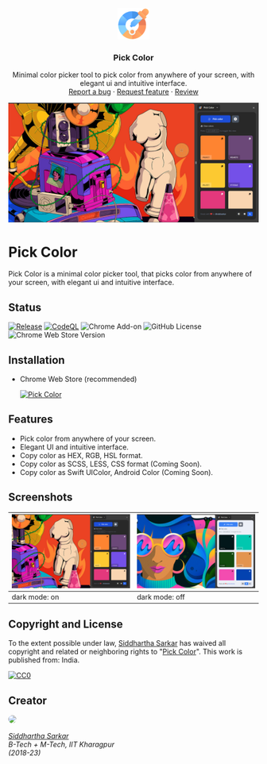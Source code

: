 <p align="center">
  <a href="https://chromewebstore.google.com/detail/npdcoioelmgpfokfjjkopeecopepcdig">
    <img src="./src/assets/icons/icon96.png" alt="ERP Auto Login - IITKGP logo" width="64" height="64">
  </a>
</p>

<h3 align="center">Pick Color</h3>

<p align="center">
  Minimal color picker tool to pick color from anywhere of your screen, with elegant ui and intuitive interface.
  <br>
  <a href="https://github.com/siddsarkar/color-picker-browser-extension/issues/new">Report a bug</a>
  ·
  <a href="https://github.com/siddsarkar/color-picker-browser-extension/issues/new">Request feature</a>
  ·
  <a href="https://chromewebstore.google.com/detail/npdcoioelmgpfokfjjkopeecopepcdig/reviews">Review</a>
</p>

![Cover](/previews/v3/full.png)

# Pick Color

Pick Color is a minimal color picker tool, that picks color from anywhere of your screen, with elegant ui and intuitive interface.

## Status

[![Release](https://github.com/siddsarkar/color-picker-browser-extension/actions/workflows/release.yml/badge.svg)](https://github.com/siddsarkar/color-picker-browser-extension/actions/workflows/release.yml)
[![CodeQL](https://github.com/siddsarkar/color-picker-browser-extension/actions/workflows/github-code-scanning/codeql/badge.svg)](https://github.com/siddsarkar/color-picker-browser-extension/actions/workflows/github-code-scanning/codeql)
![Chrome Add-on](https://img.shields.io/chrome-web-store/users/npdcoioelmgpfokfjjkopeecopepcdig?label=chrome-users)
![GitHub License](https://img.shields.io/github/license/siddsarkar/color-picker-browser-extension)
![Chrome Web Store Version](https://img.shields.io/chrome-web-store/v/npdcoioelmgpfokfjjkopeecopepcdig)

## Installation

- Chrome Web Store (recommended)

  <p align="left">
      <a href="https://chromewebstore.google.com/detail/pick-color/npdcoioelmgpfokfjjkopeecopepcdig">
          <img src="https://storage.googleapis.com/web-dev-uploads/image/WlD8wC6g8khYWPJUsQceQkhXSlv1/UV4C4ybeBTsZt43U4xis.png" alt="Pick Color">
      </a>
  </p>

## Features

- Pick color from anywhere of your screen.
- Elegant UI and intuitive interface.
- Copy color as HEX, RGB, HSL format.
- Copy color as SCSS, LESS, CSS format (Coming Soon).
- Copy color as Swift UIColor, Android Color (Coming Soon).

## Screenshots

| ![Screenshot 1](/previews/v3/light.png) | ![Screenshot 2](/previews/v3/dark.png) |
| --------------------------------------- | -------------------------------------- |
| dark mode: on                           | dark mode: off                         |

## Copyright and License

To the extent possible under law, [Siddhartha Sarkar](https://github.com/siddsarkar) has waived all copyright and related or neighboring rights to "[Pick Color](https://github.com/siddsarkar/color-picker-browser-extension)". This work is published from: India.

[![CC0](https://mirrors.creativecommons.org/presskit/buttons/88x31/svg/cc-zero.svg)](http://creativecommons.org/publicdomain/zero/1.0/)

## Creator

<img src="https://siddsarkar.github.io/assets/images/profile.jpg" style="height: 60px !important; border-radius: 50%;">

[_Siddhartha Sarkar_](https://siddsarkar.github.io) <br/>
_B-Tech + M-Tech, IIT Kharagpur_<br/>
_(2018-23)_

